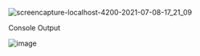 ![screencapture-localhost-4200-2021-07-08-17_21_09](https://user-images.githubusercontent.com/81008413/124917783-deaede00-e011-11eb-9c2a-3b64be5db22b.png)

Console Output

![image](https://user-images.githubusercontent.com/81008413/124917690-bfb04c00-e011-11eb-99ad-fa737916a696.png)
